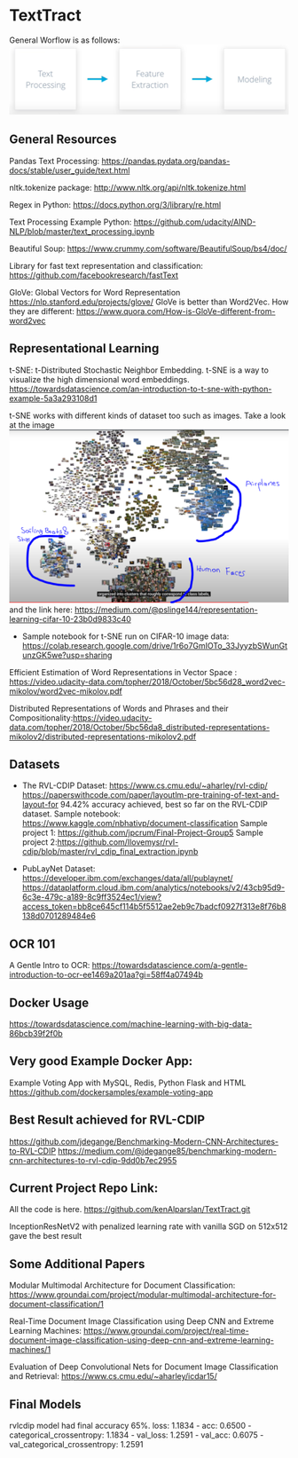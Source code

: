 # TextTract
General Worflow is as follows:
![NLP Pipeline](./readme-assets/nlp_pipeline.png)

## General Resources
Pandas Text Processing: https://pandas.pydata.org/pandas-docs/stable/user_guide/text.html

nltk.tokenize package: http://www.nltk.org/api/nltk.tokenize.html

Regex in Python: https://docs.python.org/3/library/re.html

Text Processing Example Python: https://github.com/udacity/AIND-NLP/blob/master/text_processing.ipynb

Beautiful Soup: https://www.crummy.com/software/BeautifulSoup/bs4/doc/

Library for fast text representation and classification: https://github.com/facebookresearch/fastText

GloVe: Global Vectors for Word Representation https://nlp.stanford.edu/projects/glove/
GloVe is better than Word2Vec. How they are different: https://www.quora.com/How-is-GloVe-different-from-word2vec

## Representational Learning
t-SNE: t-Distributed Stochastic Neighbor Embedding. t-SNE is a way to visualize the high dimensional word embeddings.
https://towardsdatascience.com/an-introduction-to-t-sne-with-python-example-5a3a293108d1

t-SNE works with different kinds of dataset too such as images. Take a look at the image ![here](./readme-assets/t-SNE_run_on_CIFAR_10_dataset.png) and the link here: https://medium.com/@pslinge144/representation-learning-cifar-10-23b0d9833c40

- Sample notebook for t-SNE run on CIFAR-10 image data: https://colab.research.google.com/drive/1r6o7GmIOTo_33JyyzbSWunGtunzGK5we?usp=sharing

Efficient Estimation of Word Representations in
Vector Space
:
https://video.udacity-data.com/topher/2018/October/5bc56d28_word2vec-mikolov/word2vec-mikolov.pdf

Distributed Representations of Words and Phrases
and their Compositionality:https://video.udacity-data.com/topher/2018/October/5bc56da8_distributed-representations-mikolov2/distributed-representations-mikolov2.pdf



## Datasets
- The RVL-CDIP Dataset: https://www.cs.cmu.edu/~aharley/rvl-cdip/
https://paperswithcode.com/paper/layoutlm-pre-training-of-text-and-layout-for 94.42% accuracy achieved, best so far on the RVL-CDIP dataset.
Sample notebook: https://www.kaggle.com/nbhativp/document-classification
Sample project 1: https://github.com/jpcrum/Final-Project-Group5
Sample project 2:https://github.com/Ilovemysr/rvl-cdip/blob/master/rvl_cdip_final_extraction.ipynb

- PubLayNet Dataset: https://developer.ibm.com/exchanges/data/all/publaynet/ 
https://dataplatform.cloud.ibm.com/analytics/notebooks/v2/43cb95d9-6c3e-479c-a189-8c9ff3524ec1/view?access_token=bb8ce645cf114b5f5512ae2eb9c7badcf0927f313e8f76b8138d0701289484e6



## OCR 101
A Gentle Intro to OCR:
https://towardsdatascience.com/a-gentle-introduction-to-ocr-ee1469a201aa?gi=58ff4a07494b

## Docker Usage
https://towardsdatascience.com/machine-learning-with-big-data-86bcb39f2f0b

## Very good Example Docker App:
Example Voting App with MySQL, Redis, Python Flask and HTML
https://github.com/dockersamples/example-voting-app

## Best Result achieved for RVL-CDIP
https://github.com/jdegange/Benchmarking-Modern-CNN-Architectures-to-RVL-CDIP
https://medium.com/@jdegange85/benchmarking-modern-cnn-architectures-to-rvl-cdip-9dd0b7ec2955


## Current Project Repo Link:
All the code is here. https://github.com/kenAlparslan/TextTract.git 

InceptionResNetV2 with penalized learning rate with vanilla SGD on 512x512 gave the best result

## Some Additional Papers
Modular Multimodal Architecture for Document Classification: https://www.groundai.com/project/modular-multimodal-architecture-for-document-classification/1

Real-Time Document Image Classification using Deep CNN and Extreme Learning Machines: https://www.groundai.com/project/real-time-document-image-classification-using-deep-cnn-and-extreme-learning-machines/1

Evaluation of Deep Convolutional Nets for Document Image Classification and Retrieval: https://www.cs.cmu.edu/~aharley/icdar15/

## Final Models
rvlcdip model had final accuracy 65%. 
loss: 1.1834 - acc: 0.6500 - categorical_crossentropy: 1.1834 - val_loss: 1.2591 - val_acc: 0.6075 - val_categorical_crossentropy: 1.2591

## 
